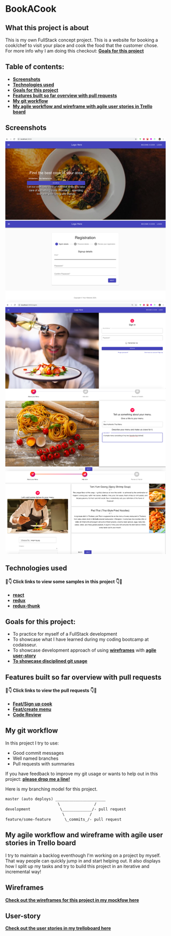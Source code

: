 # BookACook

## What this project is about

This is my own FullStack concept project. This is a website for booking a cook/chef to visit your place and cook the food that the customer chose. For more info why I am doing this checkout: **[Goals for this project](#goals-for-this-project)**

## Table of contents:

- **[Screenshots](#screenshots)**
- **[Technologies used](#technologies-used)**
- **[Goals for this project](#goals-for-this-project)**
- **[Features built so far overview with pull requests](#features-built-so-far-overview-with-pull-requests)**
- **[My git workflow](#my-git-workflow)**
- **[My agile workflow and wireframe with agile user stories in Trello board](#my-agile-workflow-and-wireframe-with-agile-user-stories-in-trello-board)**

## Screenshots

![Homepage](https://raw.githubusercontent.com/jendhordejan/BookACook-client/create-menu-dish-feature/screenshots/HomePage.png)
![Registration](https://raw.githubusercontent.com/jendhordejan/BookACook-client/create-menu-dish-feature/screenshots/SignupCook1.png)
![Login](https://raw.githubusercontent.com/jendhordejan/BookACook-client/create-menu-dish-feature/screenshots/Login.png)
![CreateMenu1](https://raw.githubusercontent.com/jendhordejan/BookACook-client/create-menu-dish-feature/screenshots/CreateMenu1.png)
![CreateMenu2](https://raw.githubusercontent.com/jendhordejan/BookACook-client/create-menu-dish-feature/screenshots/CreateMenu2.png)

## Technologies used

#### 👀👇 Click links to view some samples in this project 👇👀

- **[react](./src/components/componentCooks/AddDish.js)**  
- **[redux](./src/components/componentCooks/MenuCreateForm.js)**  
- **[redux-thunk](./src/UserCook/action.js)**  

## Goals for this project:

- To practice for myself of a FullStack development
- To showcase what I have learned during my coding bootcamp at codaisseur.
- To showcase development approach of using **[wireframes](#wireframes)** with **[agile user-story](#user-story)**
- **[To showcase disciplined git usage](#my-git-workflow)**

## Features built so far overview with pull requests

#### 👀👇 Click links to view the pull requests 👇👀

- **[Feat/Sign up cook](https://github.com/jendhordejan/BookACook-client/pull/5)**
- **[Feat/create menu](https://github.com/jendhordejan/BookACook-client/pull/4)**
- **[Code Review](https://github.com/jendhordejan/BookACook-client/pull/3)**

## My git workflow

In this project I try to use:

- Good commit messages
- Well named branches
- Pull requests with summaries

If you have feedback to improve my git usage or wants to help out in this project: **[please drop me a line!](www.linkedin.com/in/jendhordejan)** 

Here is my branching model for this project.

```
master (auto deploys) ______________________
                       \               /
development             \_____________/- pull request
                         \           /
feature/some-feature      \_commits_/- pull request
```

## My agile workflow and wireframe with agile user stories in Trello board

I try to maintain a backlog eventhough I'm working on a project by myself. That way people can quickly jump in and start helping out. It also displays how I split up my tasks and try to build this project in an iterative and incremental way!
## Wireframes
**[Check out the wireframes for this project in my mockfow here](https://wireframepro.mockflow.com/view/M5dbc78c2ea1094c1e92b74cc94b978731583163960069)**
## User-story
**[Check out the user stories in my trelloboard here](https://trello.com/b/3IisbXZ6/bac-book-a-cook)**





